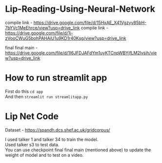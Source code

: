 # Lip-Reading-Using-Neural-Network

compile link - https://drive.google.com/file/d/15HxAE_X41Vgzyv85bH-7bYVc1MeEhrce/view?usp=drive_link
compile link - https://drive.google.com/file/d/1j-zVooCWuG5bohPAHAiU1u9KD1r40Ksg/view?usp=drive_link

final final main - https://drive.google.com/file/d/1I6JFDJAFdYm1uyKTCnpWBYjfLM2lvsih/view?usp=drive_link

# How to run streamlit app
First do this
`cd app`
<br>
And then
`streamlit run streamlitapp.py`


# Lip Net Code
Dataset - https://spandh.dcs.shef.ac.uk/gridcorpus/

I used talker 1 and talker 34 to train the model. 
<br>
Used talker s3 to test data. <br>
You can use checkpoint final final main (mentioned above) to update the weight of model and to test on a video.
